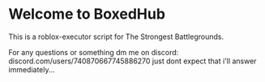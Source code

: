 # Welcome to BoxedHub

This is a roblox-executor script for The Strongest Battlegrounds.

For any questions or something dm me on discord: discord.com/users/740870667745886270     just dont expect that i'll answer immediately...